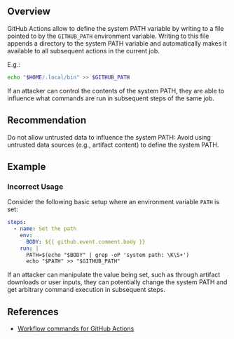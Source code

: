 ## Overview

GitHub Actions allow to define the system PATH variable by writing to a file pointed to by the `GITHUB_PATH` environment variable. Writing to this file appends a directory to the system PATH variable and automatically makes it available to all subsequent actions in the current job.

E.g.:

```bash
echo "$HOME/.local/bin" >> $GITHUB_PATH
```

If an attacker can control the contents of the system PATH, they are able to influence what commands are run in subsequent steps of the same job.

## Recommendation

Do not allow untrusted data to influence the system PATH: Avoid using untrusted data sources (e.g., artifact content) to define the system PATH.

## Example

### Incorrect Usage

Consider the following basic setup where an environment variable `PATH` is set:

```yaml
steps:
  - name: Set the path
    env:
      BODY: ${{ github.event.comment.body }}
    run: |
      PATH=$(echo "$BODY" | grep -oP 'system path: \K\S+')
      echo "$PATH" >> "$GITHUB_PATH"
```

If an attacker can manipulate the value being set, such as through artifact downloads or user inputs, they can potentially change the system PATH and get arbitrary command execution in subsequent steps.

## References

- [Workflow commands for GitHub Actions](https://docs.github.com/en/actions/writing-workflows/choosing-what-your-workflow-does/workflow-commands-for-github-actions)

